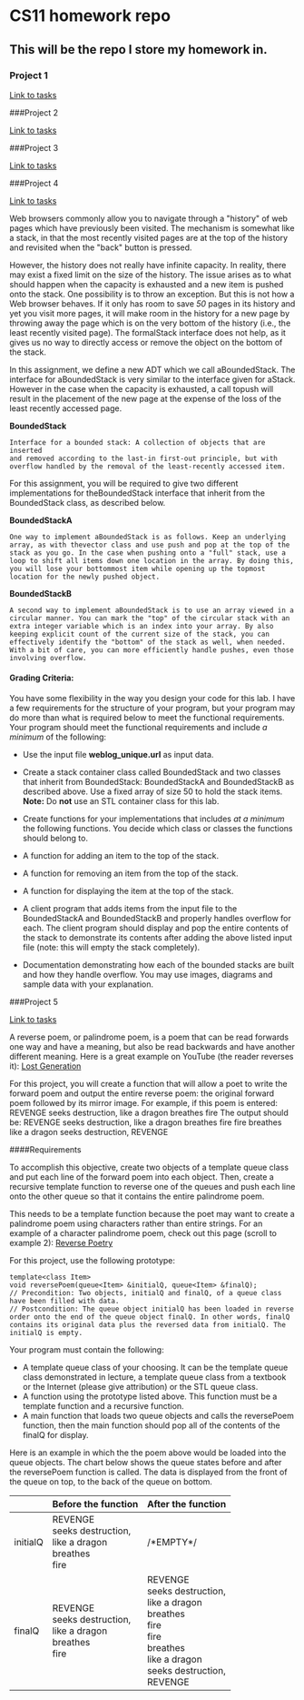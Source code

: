 # CS11 homework repo

## This will be the repo I store my homework in.

### Project 1

[Link to tasks](https://online.santarosa.edu/moodle/mod/assign/view.php?id=165264)

###Project 2

[Link to tasks](https://online.santarosa.edu/moodle/mod/assign/view.php?id=165272) 

###Project 3

[Link to tasks](https://online.santarosa.edu/moodle/mod/assign/view.php?id=165274)

###Project 4

[Link to tasks](https://online.santarosa.edu/moodle/mod/assign/view.php?id=165278)

Web browsers commonly allow you to navigate through a "history" of web pages which have previously been visited. The mechanism is somewhat like a stack, in that the most recently visited pages are at the top of the history and revisited when the "back" button is pressed.

However, the history does not really have infinite capacity. In reality, there may exist a fixed limit on the size of the history. The issue arises as to what should happen when the capacity is exhausted and a new item is pushed onto the stack. One possibility is to throw an exception. But this is not how a Web browser behaves. If it only has room to save _50_ pages in its history and yet you visit more pages, it will make room in the history for a new page by throwing away the page which is on the very bottom of the history (i.e., the least recently visited page). The formalStack interface does not help, as it gives us no way to directly access or remove the object on the bottom of the stack.

In this assignment, we define a new ADT which we call aBoundedStack. The interface for aBoundedStack is very similar to the interface given for aStack. However in the case when the capacity is exhausted, a call topush will result in the placement of the new page at the expense of the loss of the least recently accessed page.

**BoundedStack**

    Interface for a bounded stack: A collection of objects that are inserted
    and removed according to the last-in first-out principle, but with
    overflow handled by the removal of the least-recently accessed item.
 

For this assignment, you will be required to give two different implementations for theBoundedStack interface that inherit from the BoundedStack class, as described below.

**BoundedStackA**

    One way to implement aBoundedStack is as follows. Keep an underlying
    array, as with thevector class and use push and pop at the top of the
    stack as you go. In the case when pushing onto a "full" stack, use a
    loop to shift all items down one location in the array. By doing this,
    you will lose your bottommost item while opening up the topmost
    location for the newly pushed object.

**BoundedStackB**

    A second way to implement aBoundedStack is to use an array viewed in a
    circular manner. You can mark the "top" of the circular stack with an
    extra integer variable which is an index into your array. By also
    keeping explicit count of the current size of the stack, you can
    effectively identify the "bottom" of the stack as well, when needed.
    With a bit of care, you can more efficiently handle pushes, even those
    involving overflow.

#### Grading Criteria:

You have some flexibility in the way you design your code for this lab. I have a few requirements for the structure of your program, but your program may do more than what is required below to meet the functional requirements. Your program should meet the functional requirements and include _a minimum_ of the following:

*   Use the input file **weblog_unique.url** as input data.

*   Create a stack container class called BoundedStack and two classes that inherit from BoundedStack: BoundedStackA and BoundedStackB as described above. Use a fixed array of size 50 to hold the stack items. **Note:** Do **not** use an STL container class for this lab.

*   Create functions for your implementations that includes _at a minimum_ the following functions. You decide which class or classes the functions should belong to.

*   A function for adding an item to the top of the stack.

*   A function for removing an item from the top of the stack.

*   A function for displaying the item at the top of the stack.

*   A client program that adds items from the input file to the BoundedStackA and BoundedStackB and properly handles overflow for each. The client program should display and pop the entire contents of the stack to demonstrate its contents after adding the above listed input file (note: this will empty the stack completely).

*   Documentation demonstrating how each of the bounded stacks are built and how they handle overflow. You may use images, diagrams and sample data with your explanation.

###Project 5

[Link to tasks](https://online.santarosa.edu/moodle/mod/assign/view.php?id=165282)

A reverse poem, or palindrome poem, is a poem that can be read forwards one way and have a meaning, but also be read backwards and have another different meaning. Here is a great example on YouTube (the reader reverses it): [Lost Generation](http://www.youtube.com/watch?feature=player_embedded&v=42E2fAWM6rA)

For this project, you will create a function that will allow a poet to write the forward poem and output the entire reverse poem: the original forward poem followed by its mirror image. For example, if this poem is entered:
    REVENGE
    seeks destruction,
    like a dragon
    breathes
    fire
The output should be:
    REVENGE
    seeks destruction,
    like a dragon
    breathes
    fire
    fire
    breathes
    like a dragon
    seeks destruction,
    REVENGE

####Requirements

To accomplish this objective, create two objects of a template queue class and put each line of the forward poem into each object. Then, create a recursive template function to reverse one of the queues and push each line onto the other queue so that it contains the entire palindrome poem.

This needs to be a template function because the poet may want to create a palindrome poem using characters rather than entire strings. For an example of a character palindrome poem, check out this page (scroll to example 2): [Reverse Poetry](http://wikidave.wikispaces.com/Reverse+Poetry)

For this project, use the following prototype:

    template<class Item>
    void reversePoem(queue<Item> &initialQ, queue<Item> &finalQ);
    // Precondition: Two objects, initialQ and finalQ, of a queue class have been filled with data.
    // Postcondition: The queue object initialQ has been loaded in reverse order onto the end of the queue object finalQ. In other words, finalQ contains its original data plus the reversed data from initialQ. The initialQ is empty.

Your program must contain the following:

- A template queue class of your choosing. It can be the template queue class demonstrated in lecture, a template queue class from a textbook or the Internet (please give attribution) or the STL queue class.
- A function using the prototype listed above. This function must be a template function and a recursive function.
- A main function that loads two queue objects and calls the reversePoem function, then the main function should pop all of the contents of the finalQ for display.

Here is an example in which the the poem above would be loaded into the queue objects. The chart below shows the queue states before and after the reversePoem function is called. The data is displayed from the front of the queue on top, to the back of the queue on bottom.

||Before the function|After the function|
|---|---|---|
|initialQ|REVENGE<br> seeks destruction,<br> like a dragon<br> breathes<br> fire|/\*EMPTY\*/|
|finalQ|REVENGE<br> seeks destruction,<br> like a dragon<br> breathes<br> fire|REVENGE<br> seeks destruction,<br> like a dragon<br> breathes<br> fire<br> fire<br> breathes<br> like a dragon<br> seeks destruction,<br> REVENGE|
